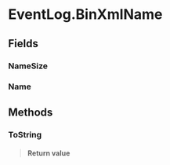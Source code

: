 ﻿


# EventLog.BinXmlName

## Fields

### NameSize

### Name

## Methods


### ToString

> #### Return value
> 